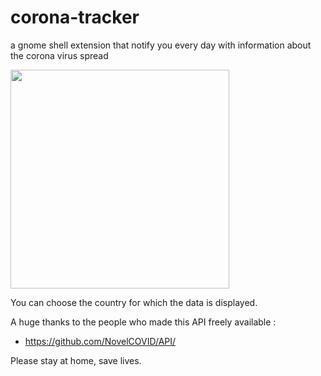 # corona-tracker
a gnome shell extension that notify you every day with information about the corona virus spread


<img height="350" src="https://raw.githubusercontent.com/lachhebo/corona-tracker/master/resources/covid.png" />


You can choose the country for which the data is displayed. 

A huge thanks to the people who made this API freely available : 
- https://github.com/NovelCOVID/API/


Please stay at home, save lives. 
